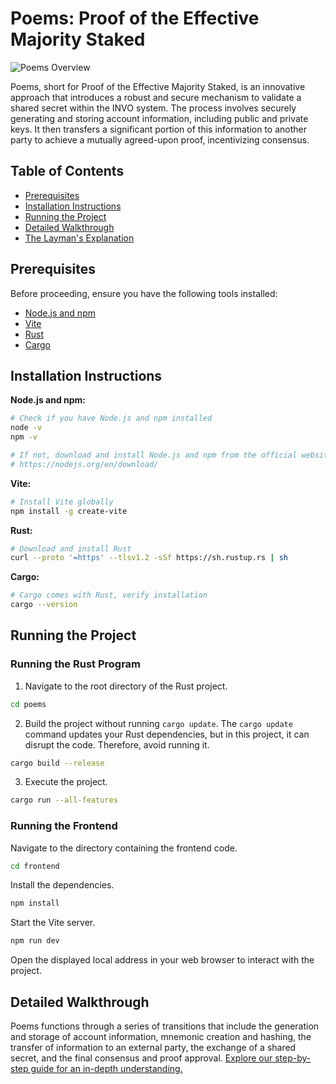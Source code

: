 # Poems: Proof of the Effective Majority Staked

![Poems Overview](https://github.com/Invo-Technologies/poems/assets/43707795/08d7559e-9161-47f5-a263-307faed2f3cc)

Poems, short for Proof of the Effective Majority Staked, is an innovative approach that introduces a robust and secure mechanism to validate a shared secret within the INVO system. The process involves securely generating and storing account information, including public and private keys. It then transfers a significant portion of this information to another party to achieve a mutually agreed-upon proof, incentivizing consensus.

## Table of Contents

- [Prerequisites](#prerequisites)
- [Installation Instructions](#installation-instructions)
- [Running the Project](#running-the-project)
- [Detailed Walkthrough](#detailed-walkthrough)
- [The Layman's Explanation](#the-laymans-explanation)

## Prerequisites

Before proceeding, ensure you have the following tools installed:

- [Node.js and npm](https://nodejs.org/en/download/)
- [Vite](https://vitejs.dev/guide/#scaffolding-your-first-vite-project)
- [Rust](https://www.rust-lang.org/tools/install)
- [Cargo](https://doc.rust-lang.org/cargo/getting-started/installation.html)

## Installation Instructions

**Node.js and npm:**

```bash
# Check if you have Node.js and npm installed
node -v
npm -v

# If not, download and install Node.js and npm from the official website
# https://nodejs.org/en/download/
```

**Vite:**

```bash
# Install Vite globally
npm install -g create-vite
```

**Rust:**

```bash
# Download and install Rust
curl --proto '=https' --tlsv1.2 -sSf https://sh.rustup.rs | sh
```

**Cargo:**

```bash
# Cargo comes with Rust, verify installation
cargo --version
```

## Running the Project

### Running the Rust Program

1. Navigate to the root directory of the Rust project.

```bash
cd poems
```

2. Build the project without running `cargo update`. The `cargo update` command updates your Rust dependencies, but in this project, it can disrupt the code. Therefore, avoid running it.

```bash
cargo build --release
```

3. Execute the project.

```bash
cargo run --all-features
```

### Running the Frontend

Navigate to the directory containing the frontend code.

```bash
cd frontend
```

Install the dependencies.

```bash
npm install
```

Start the Vite server.

```bash
npm run dev
```

Open the displayed local address in your web browser to interact with the project.

## Detailed Walkthrough

Poems functions through a series of transitions that include the generation and storage of account information, mnemonic creation and hashing, the transfer of information to an external party, the exchange of a shared secret, and the final consensus and proof approval. [Explore our step-by-step guide for an in-depth understanding.](https://github.com/Invo-Technologies/poems/blob/main/README.md#transition-1-generation-and-storage-of-account-information)